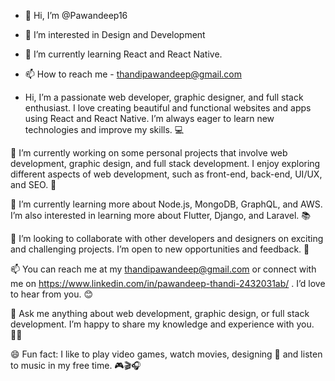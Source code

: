 - 👋 Hi, I’m @Pawandeep16
- 👀 I’m interested in Design and Development
- 🌱 I’m currently learning React and React Native.

- 📫 How to reach me - thandipawandeep@gmail.com

- Hi, I’m a passionate web developer, graphic designer, and full stack enthusiast. I love creating beautiful and functional websites and apps using React and React Native. I’m always eager to learn new technologies and improve my skills. 💻

🔭 I’m currently working on some personal projects that involve web development, graphic design, and full stack development. I enjoy exploring different aspects of web development, such as front-end, back-end, UI/UX, and SEO. 🚀

🌱 I’m currently learning more about Node.js, MongoDB, GraphQL, and AWS. I’m also interested in learning more about Flutter, Django, and Laravel. 📚

👯 I’m looking to collaborate with other developers and designers on exciting and challenging projects. I’m open to new opportunities and feedback. 🙌

📫 You can reach me at my thandipawandeep@gmail.com or connect with me on https://www.linkedin.com/in/pawandeep-thandi-2432031ab/ . I’d love to hear from you. 😊

💬 Ask me anything about web development, graphic design, or full stack development. I’m happy to share my knowledge and experience with you. 🙋‍♂️

😄 Fun fact: I like to play video games, watch movies, designing 🎨 and listen to music in my free time. 🎮🎬🎧

<!---
Pawandeep16/Pawandeep16 is a ✨ special ✨ repository because its `README.md` (this file) appears on your GitHub profile.
You can click the Preview link to take a look at your changes.
--->
